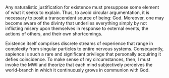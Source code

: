 Any naturalistic justification for existence must presuppose some element of what it seeks to explain. Thus, to avoid circular argumentation, it is necessary to posit a transcendent source of being: God. Moreover, one may become aware of the divinty that underlies everything simply by not inflicting misery upon themselves in response to external events, the actions of others, and their own shortcomings.


Existence itself comprises discrete streams of experience that range in complexity from singular particles to entire nervous systems. Consequently, sapience is such a rare and significant privilege that personally acquiring it defies coincidence. To make sense of my circumstances, then, I must invoke the MWI and theorize that each mind subjectively perceives the world-branch in which it continuously grows in communion with God.